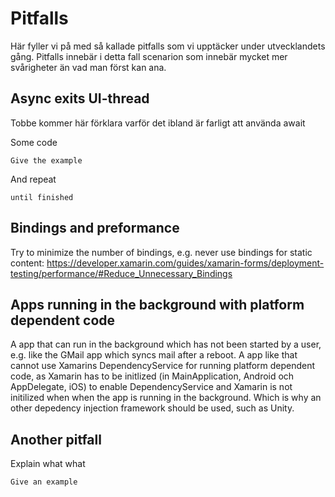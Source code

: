 # Pitfalls
Här fyller vi på med så kallade pitfalls som vi upptäcker under utvecklandets gång. Pitfalls innebär i detta fall scenarion som innebär mycket mer svårigheter än vad man först kan ana.


## Async exits UI-thread

Tobbe kommer här förklara varför det ibland är farligt att använda await

Some code

```
Give the example
```

And repeat

```
until finished
```

## Bindings and preformance

Try to minimize the number of bindings, e.g. never use bindings for static content: https://developer.xamarin.com/guides/xamarin-forms/deployment-testing/performance/#Reduce_Unnecessary_Bindings 

## Apps running in the background with platform dependent code
A app that can run in the background which has not been started by a user, e.g. like the GMail app which syncs mail after a reboot. A app like that cannot use Xamarins DependencyService for running platform dependent code, as Xamarin has to be initlized (in MainApplication, Android och AppDelegate, iOS) to enable DependencyService and Xamarin is not initilized when when the app is running in the background. Which is why an other depedency injection framework should be used, such as Unity.

## Another pitfall

Explain what what

```
Give an example
```
